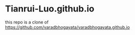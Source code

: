 # Tianrui-Luo.github.io
this repo is a clone of https://github.com/varadbhogayata/varadbhogayata.github.io

